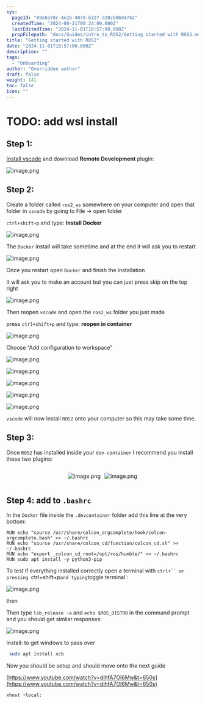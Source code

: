 ```yaml
---
sys:
  pageId: "89e0a78c-4e2b-4070-b327-d28cb0694742"
  createdTime: "2024-08-21T00:24:00.000Z"
  lastEditedTime: "2024-11-01T18:57:00.000Z"
  propFilepath: "docs/Guides/intro_to_ROS2/Getting started with ROS2.md"
title: "Getting started with ROS2"
date: "2024-11-01T18:57:00.000Z"
description: ""
tags:
  - "Onboarding"
author: "Overridden author"
draft: false
weight: 141
toc: false
icon: ""
---
```


# TODO: add wsl install

## Step 1:

[Install vscode](https://code.visualstudio.com/download) and download **Remote Development** plugin:

![image.png](https://prod-files-secure.s3.us-west-2.amazonaws.com/d518164a-d88e-44d1-a4ee-3adb3bd8bce0/efb52993-1881-4a40-b95e-6f020334f022/image.png?X-Amz-Algorithm=AWS4-HMAC-SHA256&X-Amz-Content-Sha256=UNSIGNED-PAYLOAD&X-Amz-Credential=ASIAZI2LB46676XQFM2F%2F20250425%2Fus-west-2%2Fs3%2Faws4_request&X-Amz-Date=20250425T161018Z&X-Amz-Expires=3600&X-Amz-Security-Token=IQoJb3JpZ2luX2VjEJf%2F%2F%2F%2F%2F%2F%2F%2F%2F%2FwEaCXVzLXdlc3QtMiJHMEUCIQD0b6%2F4qg%2FAgY9lIMVucL8EgaZRXti%2FjxAEP%2Fx2OmpI%2BQIgBAkQLwnQhd473Fl1XW6lXKhaiJDbMYUM0Yts1UC7%2FHUq%2FwMIMBAAGgw2Mzc0MjMxODM4MDUiDAaC0T4g34gG%2FXcBtCrcAzifpI1sHseIygltZVxzgSNixdSj%2B7u5%2FbAisooyCBBLOesEc7nMqmOnMbIUEhMG1HiHDq5byoC4AyBPgcQfejUr0subDcmQ0bfQa9JPErLgk%2BYBH3nLhr0i7%2B5rDgRNBFMXyxRXzbV0DODzlmOV6ois7VmeIoY1NCGHlS%2BpubJ2iG9nL%2B55Q6V1Mt5VnKh6JfOkAMHyjo%2FPoqJWpWFSyPh%2FZYeulXg6oTiVEq8rFYMISYsfxMhdDpM8%2FKEsZlmmImzmbnIXW5sxeZ21%2BtocqlillMMwmvr0FrjH7ds3rfueLH5xy91J8BMpO%2F0zSwLmJRQE33J882ohcfjSmYsi9FnGsBjUu3e6jVahPdq857nLOyCN1DmloHPowpgsBCYbiiM%2ByDrC1iIEotekMqihckFh2nwTqSjk%2FrAKsGrv6Bgb1Uf72YwpW366YNJzqSCY7McxhpegWW12qxitCvT0W4RuPmDS31mMfp2BbdUhIi%2B%2FQUjhqwRw%2B%2BukLik6YLml7E7at9CTxpqPDhw2oPLanIz62%2FaDm52n1LFRdV%2FfRu5z6CVAgFkjG6q8MYv%2BSMd9ZPkU6Bfurgtr1nifwm51w1sGOstdkHxlRqcpB5dal3ev966oLS67UnI%2BMTgEMLPNrsAGOqUBDM8gJuqFLr6Szb2SuAkA3sj0sEtOGEtcD5NtwbzCLZBBYQkpOctpR4Brw33r9g2IfwL8f64Hh9IZpTkI%2FDp%2BY0LIG9qgzbhft2fTLW7tfwD7uePrbu22B%2BJdg8L8%2BPbcBXO1sx5HC9bH%2Brfg6Fxz9MbY6Vi%2Fr8mSnb%2FVNUQnPfS6W%2FtiR13KwUETeiIB2LI7%2Bq490cgXbnfMxmlZkW%2BTwCFGFme4&X-Amz-Signature=7a291b1909a42f78ae79110a6fee09efe92ab8250282631463148a35502f48d6&X-Amz-SignedHeaders=host&x-id=GetObject)

## Step 2:

Create a folder called `ros2_ws` somewhere on your computer and open that folder in `vscode` by going to File → open folder 

`ctrl+shift+p` and type: **Install Docker**

![image.png](https://prod-files-secure.s3.us-west-2.amazonaws.com/d518164a-d88e-44d1-a4ee-3adb3bd8bce0/2269dc0e-1cd5-47ff-bceb-c04ad9b2eab0/image.png?X-Amz-Algorithm=AWS4-HMAC-SHA256&X-Amz-Content-Sha256=UNSIGNED-PAYLOAD&X-Amz-Credential=ASIAZI2LB46676XQFM2F%2F20250425%2Fus-west-2%2Fs3%2Faws4_request&X-Amz-Date=20250425T161018Z&X-Amz-Expires=3600&X-Amz-Security-Token=IQoJb3JpZ2luX2VjEJf%2F%2F%2F%2F%2F%2F%2F%2F%2F%2FwEaCXVzLXdlc3QtMiJHMEUCIQD0b6%2F4qg%2FAgY9lIMVucL8EgaZRXti%2FjxAEP%2Fx2OmpI%2BQIgBAkQLwnQhd473Fl1XW6lXKhaiJDbMYUM0Yts1UC7%2FHUq%2FwMIMBAAGgw2Mzc0MjMxODM4MDUiDAaC0T4g34gG%2FXcBtCrcAzifpI1sHseIygltZVxzgSNixdSj%2B7u5%2FbAisooyCBBLOesEc7nMqmOnMbIUEhMG1HiHDq5byoC4AyBPgcQfejUr0subDcmQ0bfQa9JPErLgk%2BYBH3nLhr0i7%2B5rDgRNBFMXyxRXzbV0DODzlmOV6ois7VmeIoY1NCGHlS%2BpubJ2iG9nL%2B55Q6V1Mt5VnKh6JfOkAMHyjo%2FPoqJWpWFSyPh%2FZYeulXg6oTiVEq8rFYMISYsfxMhdDpM8%2FKEsZlmmImzmbnIXW5sxeZ21%2BtocqlillMMwmvr0FrjH7ds3rfueLH5xy91J8BMpO%2F0zSwLmJRQE33J882ohcfjSmYsi9FnGsBjUu3e6jVahPdq857nLOyCN1DmloHPowpgsBCYbiiM%2ByDrC1iIEotekMqihckFh2nwTqSjk%2FrAKsGrv6Bgb1Uf72YwpW366YNJzqSCY7McxhpegWW12qxitCvT0W4RuPmDS31mMfp2BbdUhIi%2B%2FQUjhqwRw%2B%2BukLik6YLml7E7at9CTxpqPDhw2oPLanIz62%2FaDm52n1LFRdV%2FfRu5z6CVAgFkjG6q8MYv%2BSMd9ZPkU6Bfurgtr1nifwm51w1sGOstdkHxlRqcpB5dal3ev966oLS67UnI%2BMTgEMLPNrsAGOqUBDM8gJuqFLr6Szb2SuAkA3sj0sEtOGEtcD5NtwbzCLZBBYQkpOctpR4Brw33r9g2IfwL8f64Hh9IZpTkI%2FDp%2BY0LIG9qgzbhft2fTLW7tfwD7uePrbu22B%2BJdg8L8%2BPbcBXO1sx5HC9bH%2Brfg6Fxz9MbY6Vi%2Fr8mSnb%2FVNUQnPfS6W%2FtiR13KwUETeiIB2LI7%2Bq490cgXbnfMxmlZkW%2BTwCFGFme4&X-Amz-Signature=8e69d695d3df6fd2f1e61c7264f37b5fc075299f57cbb1a05a0457e4c72b9daa&X-Amz-SignedHeaders=host&x-id=GetObject)

The `Docker` install will take sometime and at the end it will ask you to restart

![image.png](https://prod-files-secure.s3.us-west-2.amazonaws.com/d518164a-d88e-44d1-a4ee-3adb3bd8bce0/ed233f78-be33-4b1f-b89c-9c346c0e961e/image.png?X-Amz-Algorithm=AWS4-HMAC-SHA256&X-Amz-Content-Sha256=UNSIGNED-PAYLOAD&X-Amz-Credential=ASIAZI2LB46676XQFM2F%2F20250425%2Fus-west-2%2Fs3%2Faws4_request&X-Amz-Date=20250425T161018Z&X-Amz-Expires=3600&X-Amz-Security-Token=IQoJb3JpZ2luX2VjEJf%2F%2F%2F%2F%2F%2F%2F%2F%2F%2FwEaCXVzLXdlc3QtMiJHMEUCIQD0b6%2F4qg%2FAgY9lIMVucL8EgaZRXti%2FjxAEP%2Fx2OmpI%2BQIgBAkQLwnQhd473Fl1XW6lXKhaiJDbMYUM0Yts1UC7%2FHUq%2FwMIMBAAGgw2Mzc0MjMxODM4MDUiDAaC0T4g34gG%2FXcBtCrcAzifpI1sHseIygltZVxzgSNixdSj%2B7u5%2FbAisooyCBBLOesEc7nMqmOnMbIUEhMG1HiHDq5byoC4AyBPgcQfejUr0subDcmQ0bfQa9JPErLgk%2BYBH3nLhr0i7%2B5rDgRNBFMXyxRXzbV0DODzlmOV6ois7VmeIoY1NCGHlS%2BpubJ2iG9nL%2B55Q6V1Mt5VnKh6JfOkAMHyjo%2FPoqJWpWFSyPh%2FZYeulXg6oTiVEq8rFYMISYsfxMhdDpM8%2FKEsZlmmImzmbnIXW5sxeZ21%2BtocqlillMMwmvr0FrjH7ds3rfueLH5xy91J8BMpO%2F0zSwLmJRQE33J882ohcfjSmYsi9FnGsBjUu3e6jVahPdq857nLOyCN1DmloHPowpgsBCYbiiM%2ByDrC1iIEotekMqihckFh2nwTqSjk%2FrAKsGrv6Bgb1Uf72YwpW366YNJzqSCY7McxhpegWW12qxitCvT0W4RuPmDS31mMfp2BbdUhIi%2B%2FQUjhqwRw%2B%2BukLik6YLml7E7at9CTxpqPDhw2oPLanIz62%2FaDm52n1LFRdV%2FfRu5z6CVAgFkjG6q8MYv%2BSMd9ZPkU6Bfurgtr1nifwm51w1sGOstdkHxlRqcpB5dal3ev966oLS67UnI%2BMTgEMLPNrsAGOqUBDM8gJuqFLr6Szb2SuAkA3sj0sEtOGEtcD5NtwbzCLZBBYQkpOctpR4Brw33r9g2IfwL8f64Hh9IZpTkI%2FDp%2BY0LIG9qgzbhft2fTLW7tfwD7uePrbu22B%2BJdg8L8%2BPbcBXO1sx5HC9bH%2Brfg6Fxz9MbY6Vi%2Fr8mSnb%2FVNUQnPfS6W%2FtiR13KwUETeiIB2LI7%2Bq490cgXbnfMxmlZkW%2BTwCFGFme4&X-Amz-Signature=4032ef56a1cf7523acd93d9e3c23f99203c029c5c174ae9d4de91ab0226323a1&X-Amz-SignedHeaders=host&x-id=GetObject)

Once you restart open `Docker` and finish the installation

It will ask you to make an account but you can just press skip on the top right

![image.png](https://prod-files-secure.s3.us-west-2.amazonaws.com/d518164a-d88e-44d1-a4ee-3adb3bd8bce0/21010ad9-1659-4fd9-9f59-9932a09b2a3d/image.png?X-Amz-Algorithm=AWS4-HMAC-SHA256&X-Amz-Content-Sha256=UNSIGNED-PAYLOAD&X-Amz-Credential=ASIAZI2LB46676XQFM2F%2F20250425%2Fus-west-2%2Fs3%2Faws4_request&X-Amz-Date=20250425T161018Z&X-Amz-Expires=3600&X-Amz-Security-Token=IQoJb3JpZ2luX2VjEJf%2F%2F%2F%2F%2F%2F%2F%2F%2F%2FwEaCXVzLXdlc3QtMiJHMEUCIQD0b6%2F4qg%2FAgY9lIMVucL8EgaZRXti%2FjxAEP%2Fx2OmpI%2BQIgBAkQLwnQhd473Fl1XW6lXKhaiJDbMYUM0Yts1UC7%2FHUq%2FwMIMBAAGgw2Mzc0MjMxODM4MDUiDAaC0T4g34gG%2FXcBtCrcAzifpI1sHseIygltZVxzgSNixdSj%2B7u5%2FbAisooyCBBLOesEc7nMqmOnMbIUEhMG1HiHDq5byoC4AyBPgcQfejUr0subDcmQ0bfQa9JPErLgk%2BYBH3nLhr0i7%2B5rDgRNBFMXyxRXzbV0DODzlmOV6ois7VmeIoY1NCGHlS%2BpubJ2iG9nL%2B55Q6V1Mt5VnKh6JfOkAMHyjo%2FPoqJWpWFSyPh%2FZYeulXg6oTiVEq8rFYMISYsfxMhdDpM8%2FKEsZlmmImzmbnIXW5sxeZ21%2BtocqlillMMwmvr0FrjH7ds3rfueLH5xy91J8BMpO%2F0zSwLmJRQE33J882ohcfjSmYsi9FnGsBjUu3e6jVahPdq857nLOyCN1DmloHPowpgsBCYbiiM%2ByDrC1iIEotekMqihckFh2nwTqSjk%2FrAKsGrv6Bgb1Uf72YwpW366YNJzqSCY7McxhpegWW12qxitCvT0W4RuPmDS31mMfp2BbdUhIi%2B%2FQUjhqwRw%2B%2BukLik6YLml7E7at9CTxpqPDhw2oPLanIz62%2FaDm52n1LFRdV%2FfRu5z6CVAgFkjG6q8MYv%2BSMd9ZPkU6Bfurgtr1nifwm51w1sGOstdkHxlRqcpB5dal3ev966oLS67UnI%2BMTgEMLPNrsAGOqUBDM8gJuqFLr6Szb2SuAkA3sj0sEtOGEtcD5NtwbzCLZBBYQkpOctpR4Brw33r9g2IfwL8f64Hh9IZpTkI%2FDp%2BY0LIG9qgzbhft2fTLW7tfwD7uePrbu22B%2BJdg8L8%2BPbcBXO1sx5HC9bH%2Brfg6Fxz9MbY6Vi%2Fr8mSnb%2FVNUQnPfS6W%2FtiR13KwUETeiIB2LI7%2Bq490cgXbnfMxmlZkW%2BTwCFGFme4&X-Amz-Signature=e1e78db2aa706855d0bfb031f31f5744a9706cfb697acb8fa96fae49dcfc1d39&X-Amz-SignedHeaders=host&x-id=GetObject)

Then reopen `vscode` and open the `ros2_ws` folder you just made

press `ctrl+shift+p` and type: **reopen in container**

![image.png](https://prod-files-secure.s3.us-west-2.amazonaws.com/d518164a-d88e-44d1-a4ee-3adb3bd8bce0/4e93b8c2-41ad-488c-8095-c74205196118/image.png?X-Amz-Algorithm=AWS4-HMAC-SHA256&X-Amz-Content-Sha256=UNSIGNED-PAYLOAD&X-Amz-Credential=ASIAZI2LB46676XQFM2F%2F20250425%2Fus-west-2%2Fs3%2Faws4_request&X-Amz-Date=20250425T161018Z&X-Amz-Expires=3600&X-Amz-Security-Token=IQoJb3JpZ2luX2VjEJf%2F%2F%2F%2F%2F%2F%2F%2F%2F%2FwEaCXVzLXdlc3QtMiJHMEUCIQD0b6%2F4qg%2FAgY9lIMVucL8EgaZRXti%2FjxAEP%2Fx2OmpI%2BQIgBAkQLwnQhd473Fl1XW6lXKhaiJDbMYUM0Yts1UC7%2FHUq%2FwMIMBAAGgw2Mzc0MjMxODM4MDUiDAaC0T4g34gG%2FXcBtCrcAzifpI1sHseIygltZVxzgSNixdSj%2B7u5%2FbAisooyCBBLOesEc7nMqmOnMbIUEhMG1HiHDq5byoC4AyBPgcQfejUr0subDcmQ0bfQa9JPErLgk%2BYBH3nLhr0i7%2B5rDgRNBFMXyxRXzbV0DODzlmOV6ois7VmeIoY1NCGHlS%2BpubJ2iG9nL%2B55Q6V1Mt5VnKh6JfOkAMHyjo%2FPoqJWpWFSyPh%2FZYeulXg6oTiVEq8rFYMISYsfxMhdDpM8%2FKEsZlmmImzmbnIXW5sxeZ21%2BtocqlillMMwmvr0FrjH7ds3rfueLH5xy91J8BMpO%2F0zSwLmJRQE33J882ohcfjSmYsi9FnGsBjUu3e6jVahPdq857nLOyCN1DmloHPowpgsBCYbiiM%2ByDrC1iIEotekMqihckFh2nwTqSjk%2FrAKsGrv6Bgb1Uf72YwpW366YNJzqSCY7McxhpegWW12qxitCvT0W4RuPmDS31mMfp2BbdUhIi%2B%2FQUjhqwRw%2B%2BukLik6YLml7E7at9CTxpqPDhw2oPLanIz62%2FaDm52n1LFRdV%2FfRu5z6CVAgFkjG6q8MYv%2BSMd9ZPkU6Bfurgtr1nifwm51w1sGOstdkHxlRqcpB5dal3ev966oLS67UnI%2BMTgEMLPNrsAGOqUBDM8gJuqFLr6Szb2SuAkA3sj0sEtOGEtcD5NtwbzCLZBBYQkpOctpR4Brw33r9g2IfwL8f64Hh9IZpTkI%2FDp%2BY0LIG9qgzbhft2fTLW7tfwD7uePrbu22B%2BJdg8L8%2BPbcBXO1sx5HC9bH%2Brfg6Fxz9MbY6Vi%2Fr8mSnb%2FVNUQnPfS6W%2FtiR13KwUETeiIB2LI7%2Bq490cgXbnfMxmlZkW%2BTwCFGFme4&X-Amz-Signature=1319d8cb6cfbc848151dfef1a4e0c484566075a2e812d387291b58fee552865e&X-Amz-SignedHeaders=host&x-id=GetObject)

Choose “Add configuration to workspace”

![image.png](https://prod-files-secure.s3.us-west-2.amazonaws.com/d518164a-d88e-44d1-a4ee-3adb3bd8bce0/9560b282-5060-4989-ba37-97e7b2c22476/image.png?X-Amz-Algorithm=AWS4-HMAC-SHA256&X-Amz-Content-Sha256=UNSIGNED-PAYLOAD&X-Amz-Credential=ASIAZI2LB46676XQFM2F%2F20250425%2Fus-west-2%2Fs3%2Faws4_request&X-Amz-Date=20250425T161018Z&X-Amz-Expires=3600&X-Amz-Security-Token=IQoJb3JpZ2luX2VjEJf%2F%2F%2F%2F%2F%2F%2F%2F%2F%2FwEaCXVzLXdlc3QtMiJHMEUCIQD0b6%2F4qg%2FAgY9lIMVucL8EgaZRXti%2FjxAEP%2Fx2OmpI%2BQIgBAkQLwnQhd473Fl1XW6lXKhaiJDbMYUM0Yts1UC7%2FHUq%2FwMIMBAAGgw2Mzc0MjMxODM4MDUiDAaC0T4g34gG%2FXcBtCrcAzifpI1sHseIygltZVxzgSNixdSj%2B7u5%2FbAisooyCBBLOesEc7nMqmOnMbIUEhMG1HiHDq5byoC4AyBPgcQfejUr0subDcmQ0bfQa9JPErLgk%2BYBH3nLhr0i7%2B5rDgRNBFMXyxRXzbV0DODzlmOV6ois7VmeIoY1NCGHlS%2BpubJ2iG9nL%2B55Q6V1Mt5VnKh6JfOkAMHyjo%2FPoqJWpWFSyPh%2FZYeulXg6oTiVEq8rFYMISYsfxMhdDpM8%2FKEsZlmmImzmbnIXW5sxeZ21%2BtocqlillMMwmvr0FrjH7ds3rfueLH5xy91J8BMpO%2F0zSwLmJRQE33J882ohcfjSmYsi9FnGsBjUu3e6jVahPdq857nLOyCN1DmloHPowpgsBCYbiiM%2ByDrC1iIEotekMqihckFh2nwTqSjk%2FrAKsGrv6Bgb1Uf72YwpW366YNJzqSCY7McxhpegWW12qxitCvT0W4RuPmDS31mMfp2BbdUhIi%2B%2FQUjhqwRw%2B%2BukLik6YLml7E7at9CTxpqPDhw2oPLanIz62%2FaDm52n1LFRdV%2FfRu5z6CVAgFkjG6q8MYv%2BSMd9ZPkU6Bfurgtr1nifwm51w1sGOstdkHxlRqcpB5dal3ev966oLS67UnI%2BMTgEMLPNrsAGOqUBDM8gJuqFLr6Szb2SuAkA3sj0sEtOGEtcD5NtwbzCLZBBYQkpOctpR4Brw33r9g2IfwL8f64Hh9IZpTkI%2FDp%2BY0LIG9qgzbhft2fTLW7tfwD7uePrbu22B%2BJdg8L8%2BPbcBXO1sx5HC9bH%2Brfg6Fxz9MbY6Vi%2Fr8mSnb%2FVNUQnPfS6W%2FtiR13KwUETeiIB2LI7%2Bq490cgXbnfMxmlZkW%2BTwCFGFme4&X-Amz-Signature=2c5919a21094268c5d66edefcf4d8adebabc2fff98be8d3f1386c3886de21200&X-Amz-SignedHeaders=host&x-id=GetObject)

![image.png](https://prod-files-secure.s3.us-west-2.amazonaws.com/d518164a-d88e-44d1-a4ee-3adb3bd8bce0/2ee63f81-886b-48e8-a553-dc6e5eac99e4/image.png?X-Amz-Algorithm=AWS4-HMAC-SHA256&X-Amz-Content-Sha256=UNSIGNED-PAYLOAD&X-Amz-Credential=ASIAZI2LB46676XQFM2F%2F20250425%2Fus-west-2%2Fs3%2Faws4_request&X-Amz-Date=20250425T161018Z&X-Amz-Expires=3600&X-Amz-Security-Token=IQoJb3JpZ2luX2VjEJf%2F%2F%2F%2F%2F%2F%2F%2F%2F%2FwEaCXVzLXdlc3QtMiJHMEUCIQD0b6%2F4qg%2FAgY9lIMVucL8EgaZRXti%2FjxAEP%2Fx2OmpI%2BQIgBAkQLwnQhd473Fl1XW6lXKhaiJDbMYUM0Yts1UC7%2FHUq%2FwMIMBAAGgw2Mzc0MjMxODM4MDUiDAaC0T4g34gG%2FXcBtCrcAzifpI1sHseIygltZVxzgSNixdSj%2B7u5%2FbAisooyCBBLOesEc7nMqmOnMbIUEhMG1HiHDq5byoC4AyBPgcQfejUr0subDcmQ0bfQa9JPErLgk%2BYBH3nLhr0i7%2B5rDgRNBFMXyxRXzbV0DODzlmOV6ois7VmeIoY1NCGHlS%2BpubJ2iG9nL%2B55Q6V1Mt5VnKh6JfOkAMHyjo%2FPoqJWpWFSyPh%2FZYeulXg6oTiVEq8rFYMISYsfxMhdDpM8%2FKEsZlmmImzmbnIXW5sxeZ21%2BtocqlillMMwmvr0FrjH7ds3rfueLH5xy91J8BMpO%2F0zSwLmJRQE33J882ohcfjSmYsi9FnGsBjUu3e6jVahPdq857nLOyCN1DmloHPowpgsBCYbiiM%2ByDrC1iIEotekMqihckFh2nwTqSjk%2FrAKsGrv6Bgb1Uf72YwpW366YNJzqSCY7McxhpegWW12qxitCvT0W4RuPmDS31mMfp2BbdUhIi%2B%2FQUjhqwRw%2B%2BukLik6YLml7E7at9CTxpqPDhw2oPLanIz62%2FaDm52n1LFRdV%2FfRu5z6CVAgFkjG6q8MYv%2BSMd9ZPkU6Bfurgtr1nifwm51w1sGOstdkHxlRqcpB5dal3ev966oLS67UnI%2BMTgEMLPNrsAGOqUBDM8gJuqFLr6Szb2SuAkA3sj0sEtOGEtcD5NtwbzCLZBBYQkpOctpR4Brw33r9g2IfwL8f64Hh9IZpTkI%2FDp%2BY0LIG9qgzbhft2fTLW7tfwD7uePrbu22B%2BJdg8L8%2BPbcBXO1sx5HC9bH%2Brfg6Fxz9MbY6Vi%2Fr8mSnb%2FVNUQnPfS6W%2FtiR13KwUETeiIB2LI7%2Bq490cgXbnfMxmlZkW%2BTwCFGFme4&X-Amz-Signature=c248c50f5e999533ddf73619ddf335d6f9f056dc90c6e5aa077ae0b34568fb9c&X-Amz-SignedHeaders=host&x-id=GetObject)

![image.png](https://prod-files-secure.s3.us-west-2.amazonaws.com/d518164a-d88e-44d1-a4ee-3adb3bd8bce0/ae1580b2-b048-407e-aed9-b584224a7a04/image.png?X-Amz-Algorithm=AWS4-HMAC-SHA256&X-Amz-Content-Sha256=UNSIGNED-PAYLOAD&X-Amz-Credential=ASIAZI2LB46676XQFM2F%2F20250425%2Fus-west-2%2Fs3%2Faws4_request&X-Amz-Date=20250425T161018Z&X-Amz-Expires=3600&X-Amz-Security-Token=IQoJb3JpZ2luX2VjEJf%2F%2F%2F%2F%2F%2F%2F%2F%2F%2FwEaCXVzLXdlc3QtMiJHMEUCIQD0b6%2F4qg%2FAgY9lIMVucL8EgaZRXti%2FjxAEP%2Fx2OmpI%2BQIgBAkQLwnQhd473Fl1XW6lXKhaiJDbMYUM0Yts1UC7%2FHUq%2FwMIMBAAGgw2Mzc0MjMxODM4MDUiDAaC0T4g34gG%2FXcBtCrcAzifpI1sHseIygltZVxzgSNixdSj%2B7u5%2FbAisooyCBBLOesEc7nMqmOnMbIUEhMG1HiHDq5byoC4AyBPgcQfejUr0subDcmQ0bfQa9JPErLgk%2BYBH3nLhr0i7%2B5rDgRNBFMXyxRXzbV0DODzlmOV6ois7VmeIoY1NCGHlS%2BpubJ2iG9nL%2B55Q6V1Mt5VnKh6JfOkAMHyjo%2FPoqJWpWFSyPh%2FZYeulXg6oTiVEq8rFYMISYsfxMhdDpM8%2FKEsZlmmImzmbnIXW5sxeZ21%2BtocqlillMMwmvr0FrjH7ds3rfueLH5xy91J8BMpO%2F0zSwLmJRQE33J882ohcfjSmYsi9FnGsBjUu3e6jVahPdq857nLOyCN1DmloHPowpgsBCYbiiM%2ByDrC1iIEotekMqihckFh2nwTqSjk%2FrAKsGrv6Bgb1Uf72YwpW366YNJzqSCY7McxhpegWW12qxitCvT0W4RuPmDS31mMfp2BbdUhIi%2B%2FQUjhqwRw%2B%2BukLik6YLml7E7at9CTxpqPDhw2oPLanIz62%2FaDm52n1LFRdV%2FfRu5z6CVAgFkjG6q8MYv%2BSMd9ZPkU6Bfurgtr1nifwm51w1sGOstdkHxlRqcpB5dal3ev966oLS67UnI%2BMTgEMLPNrsAGOqUBDM8gJuqFLr6Szb2SuAkA3sj0sEtOGEtcD5NtwbzCLZBBYQkpOctpR4Brw33r9g2IfwL8f64Hh9IZpTkI%2FDp%2BY0LIG9qgzbhft2fTLW7tfwD7uePrbu22B%2BJdg8L8%2BPbcBXO1sx5HC9bH%2Brfg6Fxz9MbY6Vi%2Fr8mSnb%2FVNUQnPfS6W%2FtiR13KwUETeiIB2LI7%2Bq490cgXbnfMxmlZkW%2BTwCFGFme4&X-Amz-Signature=7cac34456324f7b6588ce2afea556c65e886ecf41aca61b37a6effe23fc27df9&X-Amz-SignedHeaders=host&x-id=GetObject)

![image.png](https://prod-files-secure.s3.us-west-2.amazonaws.com/d518164a-d88e-44d1-a4ee-3adb3bd8bce0/53255b28-f75e-430f-b9e3-c0ac8577e42b/image.png?X-Amz-Algorithm=AWS4-HMAC-SHA256&X-Amz-Content-Sha256=UNSIGNED-PAYLOAD&X-Amz-Credential=ASIAZI2LB46676XQFM2F%2F20250425%2Fus-west-2%2Fs3%2Faws4_request&X-Amz-Date=20250425T161018Z&X-Amz-Expires=3600&X-Amz-Security-Token=IQoJb3JpZ2luX2VjEJf%2F%2F%2F%2F%2F%2F%2F%2F%2F%2FwEaCXVzLXdlc3QtMiJHMEUCIQD0b6%2F4qg%2FAgY9lIMVucL8EgaZRXti%2FjxAEP%2Fx2OmpI%2BQIgBAkQLwnQhd473Fl1XW6lXKhaiJDbMYUM0Yts1UC7%2FHUq%2FwMIMBAAGgw2Mzc0MjMxODM4MDUiDAaC0T4g34gG%2FXcBtCrcAzifpI1sHseIygltZVxzgSNixdSj%2B7u5%2FbAisooyCBBLOesEc7nMqmOnMbIUEhMG1HiHDq5byoC4AyBPgcQfejUr0subDcmQ0bfQa9JPErLgk%2BYBH3nLhr0i7%2B5rDgRNBFMXyxRXzbV0DODzlmOV6ois7VmeIoY1NCGHlS%2BpubJ2iG9nL%2B55Q6V1Mt5VnKh6JfOkAMHyjo%2FPoqJWpWFSyPh%2FZYeulXg6oTiVEq8rFYMISYsfxMhdDpM8%2FKEsZlmmImzmbnIXW5sxeZ21%2BtocqlillMMwmvr0FrjH7ds3rfueLH5xy91J8BMpO%2F0zSwLmJRQE33J882ohcfjSmYsi9FnGsBjUu3e6jVahPdq857nLOyCN1DmloHPowpgsBCYbiiM%2ByDrC1iIEotekMqihckFh2nwTqSjk%2FrAKsGrv6Bgb1Uf72YwpW366YNJzqSCY7McxhpegWW12qxitCvT0W4RuPmDS31mMfp2BbdUhIi%2B%2FQUjhqwRw%2B%2BukLik6YLml7E7at9CTxpqPDhw2oPLanIz62%2FaDm52n1LFRdV%2FfRu5z6CVAgFkjG6q8MYv%2BSMd9ZPkU6Bfurgtr1nifwm51w1sGOstdkHxlRqcpB5dal3ev966oLS67UnI%2BMTgEMLPNrsAGOqUBDM8gJuqFLr6Szb2SuAkA3sj0sEtOGEtcD5NtwbzCLZBBYQkpOctpR4Brw33r9g2IfwL8f64Hh9IZpTkI%2FDp%2BY0LIG9qgzbhft2fTLW7tfwD7uePrbu22B%2BJdg8L8%2BPbcBXO1sx5HC9bH%2Brfg6Fxz9MbY6Vi%2Fr8mSnb%2FVNUQnPfS6W%2FtiR13KwUETeiIB2LI7%2Bq490cgXbnfMxmlZkW%2BTwCFGFme4&X-Amz-Signature=36e73636b68870d205f13ccdb2b88225813472a883dd1ae1e2b934d8dce4df93&X-Amz-SignedHeaders=host&x-id=GetObject)

![image.png](https://prod-files-secure.s3.us-west-2.amazonaws.com/d518164a-d88e-44d1-a4ee-3adb3bd8bce0/7c562767-5af9-4ffb-97d1-327bcdf4ee00/image.png?X-Amz-Algorithm=AWS4-HMAC-SHA256&X-Amz-Content-Sha256=UNSIGNED-PAYLOAD&X-Amz-Credential=ASIAZI2LB46676XQFM2F%2F20250425%2Fus-west-2%2Fs3%2Faws4_request&X-Amz-Date=20250425T161018Z&X-Amz-Expires=3600&X-Amz-Security-Token=IQoJb3JpZ2luX2VjEJf%2F%2F%2F%2F%2F%2F%2F%2F%2F%2FwEaCXVzLXdlc3QtMiJHMEUCIQD0b6%2F4qg%2FAgY9lIMVucL8EgaZRXti%2FjxAEP%2Fx2OmpI%2BQIgBAkQLwnQhd473Fl1XW6lXKhaiJDbMYUM0Yts1UC7%2FHUq%2FwMIMBAAGgw2Mzc0MjMxODM4MDUiDAaC0T4g34gG%2FXcBtCrcAzifpI1sHseIygltZVxzgSNixdSj%2B7u5%2FbAisooyCBBLOesEc7nMqmOnMbIUEhMG1HiHDq5byoC4AyBPgcQfejUr0subDcmQ0bfQa9JPErLgk%2BYBH3nLhr0i7%2B5rDgRNBFMXyxRXzbV0DODzlmOV6ois7VmeIoY1NCGHlS%2BpubJ2iG9nL%2B55Q6V1Mt5VnKh6JfOkAMHyjo%2FPoqJWpWFSyPh%2FZYeulXg6oTiVEq8rFYMISYsfxMhdDpM8%2FKEsZlmmImzmbnIXW5sxeZ21%2BtocqlillMMwmvr0FrjH7ds3rfueLH5xy91J8BMpO%2F0zSwLmJRQE33J882ohcfjSmYsi9FnGsBjUu3e6jVahPdq857nLOyCN1DmloHPowpgsBCYbiiM%2ByDrC1iIEotekMqihckFh2nwTqSjk%2FrAKsGrv6Bgb1Uf72YwpW366YNJzqSCY7McxhpegWW12qxitCvT0W4RuPmDS31mMfp2BbdUhIi%2B%2FQUjhqwRw%2B%2BukLik6YLml7E7at9CTxpqPDhw2oPLanIz62%2FaDm52n1LFRdV%2FfRu5z6CVAgFkjG6q8MYv%2BSMd9ZPkU6Bfurgtr1nifwm51w1sGOstdkHxlRqcpB5dal3ev966oLS67UnI%2BMTgEMLPNrsAGOqUBDM8gJuqFLr6Szb2SuAkA3sj0sEtOGEtcD5NtwbzCLZBBYQkpOctpR4Brw33r9g2IfwL8f64Hh9IZpTkI%2FDp%2BY0LIG9qgzbhft2fTLW7tfwD7uePrbu22B%2BJdg8L8%2BPbcBXO1sx5HC9bH%2Brfg6Fxz9MbY6Vi%2Fr8mSnb%2FVNUQnPfS6W%2FtiR13KwUETeiIB2LI7%2Bq490cgXbnfMxmlZkW%2BTwCFGFme4&X-Amz-Signature=3175058202dfbfb55108e147270e8325e239bc40cf7df95b0d43b5d26ed11c40&X-Amz-SignedHeaders=host&x-id=GetObject)

`vscode` will now install `ROS2` onto your computer so this may take some time.

## Step 3:

Once `ROS2` has installed inside your `dev-container` I recommend you install these two plugins:

<div style="display: flex;flex-direction: row; column-gap:10px; max-width: 630px;justify-content: center;">
<div>

![image.png](https://prod-files-secure.s3.us-west-2.amazonaws.com/d518164a-d88e-44d1-a4ee-3adb3bd8bce0/3fc3d550-5a54-4ba1-ba6b-faa01cdb7369/image.png?X-Amz-Algorithm=AWS4-HMAC-SHA256&X-Amz-Content-Sha256=UNSIGNED-PAYLOAD&X-Amz-Credential=ASIAZI2LB466R7YH4CHU%2F20250425%2Fus-west-2%2Fs3%2Faws4_request&X-Amz-Date=20250425T161023Z&X-Amz-Expires=3600&X-Amz-Security-Token=IQoJb3JpZ2luX2VjEJf%2F%2F%2F%2F%2F%2F%2F%2F%2F%2FwEaCXVzLXdlc3QtMiJHMEUCIQDk0lJEhi2BIOQZ%2BpdKEvHSLZOGpHzIXdXSedom0A3ymAIgHVYzsLm3AkyNu3PY85NnvG6VuOtPEIzbV%2FnQyVIVYJ0q%2FwMIMBAAGgw2Mzc0MjMxODM4MDUiDJXvnFjS9m50n8XUACrcA15hv1gFZysaJsLKcuI%2BCRMUWJzt5C5VVjZyljQjbxjiRQjrNtCLrIr7sK8WU6ZJsa5mHeL8jv6sTM5bxGUmFV2lmZ2eWJVu6ublCSf26S%2FS60m1Om6QvEBVaZh2FDWmQZG5NLlwM5AW8fx9WBVmVQp4SX2vwi68u45TsqRCZfillzjwGhax02akWutsdh8hD1Hav4nOZEGZBLVOV8eecz82sJx4nYvEyj6zkVvzmA9qGWs%2FymHzTHVvlcI2hBXPR1vYo6qnp14NqusecIqOIHC6fjEEWX3N5fXFaQzKG%2B%2FR6jH4D7kJ8jFFh93JrECdWpO9yGaKiOTED01u3pkZC0VHOuZ7lZQ6fiXifJ8xt%2BpdVYV%2BpJ0UVtMsDUAmVvdg7GcpAH0GvVxkgWxGvIqiKEtU7r%2BmiHRiPktSiXVBx6pcsOFjG98xytBcWkLLTiU0E6rM4rkO5FZGKlWhtJ03mlc56rHkq8vfEjDMieAOPMW3WwCMUJktYfqNUyfrENkyjKla3%2BYashrmwQ15fq%2FccjdztKLtMvvJ7sSEN7Exr6UXPJQTj88CIb7SJG%2FE%2BHTfnIaKijZHqb0R6qy3QirekQ3ZWzR5o%2F1ABLNHbWQesDI1RbOBykrVgjMrtpuSMJ3NrsAGOqUB5JN5XGrn5q%2FBL4OcryLaskDats%2FX6q%2FGjAchRVuF%2B0DCEgTQaV7IPtjfkce9XlMCA6k0yD8o0ejmi5bOtgCoSGdmokn6a2G3GE2k0Ne9dg%2BYW%2Bh1jjp3%2BEavhQd8V8%2FJbrOiEo%2BUAXhMMsKXNCxSBKOLnhoT3dONgMTvoZvffjo6Um%2Fk%2FWET%2BFiGSFMCd%2FSbr%2Bw8bKQgcLyVgjtbngp5PG0DN0xP&X-Amz-Signature=8548dc7ef54ee80f55eabb7fadc69eee4af74af9f6d2e28ace1ceca92061a55f&X-Amz-SignedHeaders=host&x-id=GetObject)

</div>
<div>

![image.png](https://prod-files-secure.s3.us-west-2.amazonaws.com/d518164a-d88e-44d1-a4ee-3adb3bd8bce0/d994cc66-13c2-4093-a5a3-f84cf4601a82/image.png?X-Amz-Algorithm=AWS4-HMAC-SHA256&X-Amz-Content-Sha256=UNSIGNED-PAYLOAD&X-Amz-Credential=ASIAZI2LB466TXGN6NQ4%2F20250425%2Fus-west-2%2Fs3%2Faws4_request&X-Amz-Date=20250425T161024Z&X-Amz-Expires=3600&X-Amz-Security-Token=IQoJb3JpZ2luX2VjEJf%2F%2F%2F%2F%2F%2F%2F%2F%2F%2FwEaCXVzLXdlc3QtMiJHMEUCIQDZUSpsL0y4eE3Duu%2FWURWZEH438CqrZRtjraEOeORqxgIgDvWDBQGx7WbGrVARoahG9hHKd%2Fs9GUW8DwCSU8UwPhoq%2FwMIMBAAGgw2Mzc0MjMxODM4MDUiDMc6E8n422%2BvJ0%2BWAircAzxBbZujCpdZ7jmKgYaMXZnZiGzqrB6%2BM349Jv%2FGnQ7h4e0tm%2FHL7%2FPDOhZBt1osJ3KrVQ87UCOJ4HXxv%2FsdY8Oe7g5jt2K0TQ8ZaWNYiGxBd5U02Cu0s3QBUyC8a2AdeIrbkFuQM0J5hS0ykgMRNiUCH7X4%2FCzjJbSxm8wEqGZfQEZoQJkIIDI0hAZoxxc01uD15zElYEflzxFGN05SrTSzsnxQwKClwsQC1ctSF%2BKEyeXx%2FD5kkMDuBWUqU%2F0pVr%2F4BcKSDbHEiF2%2FrTc0%2B4%2FdWqvfD8y2xKqraROr7UbhRfhqG7q6eO8mh9GwT08qtx3zOcztBn1lPzc31hskCu%2BjCP3ENDjCdDNtEc%2BItDjaqLpM2GLeytdJCy1qK49Ck5OaKiDUNfq9dgy6Etzrj8Ypoo9JltA7Lvi2rXqXH6JjF2uc%2FVHRJ7xwmx2jaeAx26xgB5ciiDl%2FMrIvgk91RPcdFEH9Pklt34pr2PIfDfpAUjeGlJdJuxjNjH%2FeIoB45Zy1BICTS51G8b%2FnilJ7GhKMb0KzgQHiFZzU8vZl%2FXfbzgw75b%2FnaO4TV5kXxT6XFKE1bDYLsNHPfbxJkMGJKzXqPI9KVtmQuajxurxKtuaq6Q36VPCAzi7j9hMnMJDNrsAGOqUBA%2BOPq85UxykM%2FgNCyaYqQdkflqlxcKgzhgWoj7nByzFfFkZyyNfmfeoLDelsBbJT0Ud4m8eLi%2BsIqKWWD4PCjfDT4HIyALqz6CovGyg7j2lBefGFAl5wic388g7gCqU3zbF%2F2nlzUra7xx6vy8P%2F8SX6apqpi0YL6VCJVgENrVteDXAHoxlCzMNvBY%2BhOClYGYOwguERjMT2R1Fhx5XjvLG0GVoW&X-Amz-Signature=8e24eda679aa11ca6f7949316d3b1cff2af323e223eb56d3ebecbc6af1d43370&X-Amz-SignedHeaders=host&x-id=GetObject)

</div>
</div>

## Step 4: add to `.bashrc`

In the `Docker` file inside the `.devcontainer` folder add this line at the very bottom: 

```docker
RUN echo "source /usr/share/colcon_argcomplete/hook/colcon-argcomplete.bash" >> ~/.bashrc
RUN echo "source /usr/share/colcon_cd/function/colcon_cd.sh" >> ~/.bashrc
RUN echo "export _colcon_cd_root=/opt/ros/humble/" >> ~/.bashrc
RUN sudo apt install -y python3-pip 
```

To test if everything installed correctly open a terminal with `ctrl+`` or pressing `ctrl+shift+p` and typing `toggle terminal`:

![image.png](https://prod-files-secure.s3.us-west-2.amazonaws.com/d518164a-d88e-44d1-a4ee-3adb3bd8bce0/6a4943d8-b04e-4c02-9a58-775f3384d1a5/image.png?X-Amz-Algorithm=AWS4-HMAC-SHA256&X-Amz-Content-Sha256=UNSIGNED-PAYLOAD&X-Amz-Credential=ASIAZI2LB46676XQFM2F%2F20250425%2Fus-west-2%2Fs3%2Faws4_request&X-Amz-Date=20250425T161018Z&X-Amz-Expires=3600&X-Amz-Security-Token=IQoJb3JpZ2luX2VjEJf%2F%2F%2F%2F%2F%2F%2F%2F%2F%2FwEaCXVzLXdlc3QtMiJHMEUCIQD0b6%2F4qg%2FAgY9lIMVucL8EgaZRXti%2FjxAEP%2Fx2OmpI%2BQIgBAkQLwnQhd473Fl1XW6lXKhaiJDbMYUM0Yts1UC7%2FHUq%2FwMIMBAAGgw2Mzc0MjMxODM4MDUiDAaC0T4g34gG%2FXcBtCrcAzifpI1sHseIygltZVxzgSNixdSj%2B7u5%2FbAisooyCBBLOesEc7nMqmOnMbIUEhMG1HiHDq5byoC4AyBPgcQfejUr0subDcmQ0bfQa9JPErLgk%2BYBH3nLhr0i7%2B5rDgRNBFMXyxRXzbV0DODzlmOV6ois7VmeIoY1NCGHlS%2BpubJ2iG9nL%2B55Q6V1Mt5VnKh6JfOkAMHyjo%2FPoqJWpWFSyPh%2FZYeulXg6oTiVEq8rFYMISYsfxMhdDpM8%2FKEsZlmmImzmbnIXW5sxeZ21%2BtocqlillMMwmvr0FrjH7ds3rfueLH5xy91J8BMpO%2F0zSwLmJRQE33J882ohcfjSmYsi9FnGsBjUu3e6jVahPdq857nLOyCN1DmloHPowpgsBCYbiiM%2ByDrC1iIEotekMqihckFh2nwTqSjk%2FrAKsGrv6Bgb1Uf72YwpW366YNJzqSCY7McxhpegWW12qxitCvT0W4RuPmDS31mMfp2BbdUhIi%2B%2FQUjhqwRw%2B%2BukLik6YLml7E7at9CTxpqPDhw2oPLanIz62%2FaDm52n1LFRdV%2FfRu5z6CVAgFkjG6q8MYv%2BSMd9ZPkU6Bfurgtr1nifwm51w1sGOstdkHxlRqcpB5dal3ev966oLS67UnI%2BMTgEMLPNrsAGOqUBDM8gJuqFLr6Szb2SuAkA3sj0sEtOGEtcD5NtwbzCLZBBYQkpOctpR4Brw33r9g2IfwL8f64Hh9IZpTkI%2FDp%2BY0LIG9qgzbhft2fTLW7tfwD7uePrbu22B%2BJdg8L8%2BPbcBXO1sx5HC9bH%2Brfg6Fxz9MbY6Vi%2Fr8mSnb%2FVNUQnPfS6W%2FtiR13KwUETeiIB2LI7%2Bq490cgXbnfMxmlZkW%2BTwCFGFme4&X-Amz-Signature=7bb22c8664cd77d6447da8e3b797ab582ca7c0de5e97be329ef98227b5612472&X-Amz-SignedHeaders=host&x-id=GetObject)

then 

Then type `lsb_release -a` and `echo $ROS_DISTRO` in the command prompt and you should get similar responses:

![image.png](https://prod-files-secure.s3.us-west-2.amazonaws.com/d518164a-d88e-44d1-a4ee-3adb3bd8bce0/3e635dec-a805-4e85-8b9e-d000e5b71a4e/image.png?X-Amz-Algorithm=AWS4-HMAC-SHA256&X-Amz-Content-Sha256=UNSIGNED-PAYLOAD&X-Amz-Credential=ASIAZI2LB46676XQFM2F%2F20250425%2Fus-west-2%2Fs3%2Faws4_request&X-Amz-Date=20250425T161018Z&X-Amz-Expires=3600&X-Amz-Security-Token=IQoJb3JpZ2luX2VjEJf%2F%2F%2F%2F%2F%2F%2F%2F%2F%2FwEaCXVzLXdlc3QtMiJHMEUCIQD0b6%2F4qg%2FAgY9lIMVucL8EgaZRXti%2FjxAEP%2Fx2OmpI%2BQIgBAkQLwnQhd473Fl1XW6lXKhaiJDbMYUM0Yts1UC7%2FHUq%2FwMIMBAAGgw2Mzc0MjMxODM4MDUiDAaC0T4g34gG%2FXcBtCrcAzifpI1sHseIygltZVxzgSNixdSj%2B7u5%2FbAisooyCBBLOesEc7nMqmOnMbIUEhMG1HiHDq5byoC4AyBPgcQfejUr0subDcmQ0bfQa9JPErLgk%2BYBH3nLhr0i7%2B5rDgRNBFMXyxRXzbV0DODzlmOV6ois7VmeIoY1NCGHlS%2BpubJ2iG9nL%2B55Q6V1Mt5VnKh6JfOkAMHyjo%2FPoqJWpWFSyPh%2FZYeulXg6oTiVEq8rFYMISYsfxMhdDpM8%2FKEsZlmmImzmbnIXW5sxeZ21%2BtocqlillMMwmvr0FrjH7ds3rfueLH5xy91J8BMpO%2F0zSwLmJRQE33J882ohcfjSmYsi9FnGsBjUu3e6jVahPdq857nLOyCN1DmloHPowpgsBCYbiiM%2ByDrC1iIEotekMqihckFh2nwTqSjk%2FrAKsGrv6Bgb1Uf72YwpW366YNJzqSCY7McxhpegWW12qxitCvT0W4RuPmDS31mMfp2BbdUhIi%2B%2FQUjhqwRw%2B%2BukLik6YLml7E7at9CTxpqPDhw2oPLanIz62%2FaDm52n1LFRdV%2FfRu5z6CVAgFkjG6q8MYv%2BSMd9ZPkU6Bfurgtr1nifwm51w1sGOstdkHxlRqcpB5dal3ev966oLS67UnI%2BMTgEMLPNrsAGOqUBDM8gJuqFLr6Szb2SuAkA3sj0sEtOGEtcD5NtwbzCLZBBYQkpOctpR4Brw33r9g2IfwL8f64Hh9IZpTkI%2FDp%2BY0LIG9qgzbhft2fTLW7tfwD7uePrbu22B%2BJdg8L8%2BPbcBXO1sx5HC9bH%2Brfg6Fxz9MbY6Vi%2Fr8mSnb%2FVNUQnPfS6W%2FtiR13KwUETeiIB2LI7%2Bq490cgXbnfMxmlZkW%2BTwCFGFme4&X-Amz-Signature=992d2b4caa955ebdb53b5a39c628f14e3b2ce7ca11a8bb434762aececf7a4d42&X-Amz-SignedHeaders=host&x-id=GetObject)

Install:  to get windows to pass over

```bash
 sudo apt install xcb
```

Now you should be setup and should move onto the next guide 

[https://www.youtube.com/watch?v=dihfA7Ol6Mw&t=650s](https://www.youtube.com/watch?v=dihfA7Ol6Mw&t=650s)

```python
xhost +local:
```
